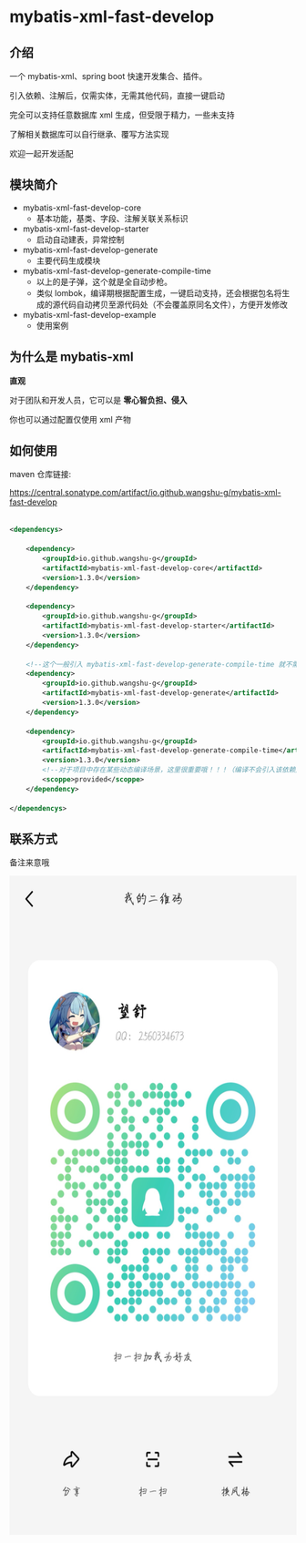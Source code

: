 # mybatis-xml-fast-develop

## 介绍

一个 mybatis-xml、spring boot 快速开发集合、插件。

引入依赖、注解后，仅需实体，无需其他代码，直接一键启动

完全可以支持任意数据库 xml 生成，但受限于精力，一些未支持

了解相关数据库可以自行继承、覆写方法实现

欢迎一起开发适配

## 模块简介

+ mybatis-xml-fast-develop-core
    + 基本功能，基类、字段、注解关联关系标识
+ mybatis-xml-fast-develop-starter
    + 启动自动建表，异常控制
+ mybatis-xml-fast-develop-generate
    + 主要代码生成模块
+ mybatis-xml-fast-develop-generate-compile-time
    + 以上的是子弹，这个就是全自动步枪。
    + 类似 lombok，编译期根据配置生成，一键启动支持，还会根据包名将生成的源代码自动拷贝至源代码处（不会覆盖原同名文件），方便开发修改
+ mybatis-xml-fast-develop-example
    + 使用案例

## 为什么是 mybatis-xml

**直观**

对于团队和开发人员，它可以是 **零心智负担、侵入**

你也可以通过配置仅使用 xml 产物

## 如何使用

maven 仓库链接:

https://central.sonatype.com/artifact/io.github.wangshu-g/mybatis-xml-fast-develop

```xml

<dependencys>

    <dependency>
        <groupId>io.github.wangshu-g</groupId>
        <artifactId>mybatis-xml-fast-develop-core</artifactId>
        <version>1.3.0</version>
    </dependency>

    <dependency>
        <groupId>io.github.wangshu-g</groupId>
        <artifactId>mybatis-xml-fast-develop-starter</artifactId>
        <version>1.3.0</version>
    </dependency>

    <!--这个一般引入 mybatis-xml-fast-develop-generate-compile-time 就不需要自己调用生成了-->
    <dependency>
        <groupId>io.github.wangshu-g</groupId>
        <artifactId>mybatis-xml-fast-develop-generate</artifactId>
        <version>1.3.0</version>
    </dependency>

    <dependency>
        <groupId>io.github.wangshu-g</groupId>
        <artifactId>mybatis-xml-fast-develop-generate-compile-time</artifactId>
        <version>1.3.0</version>
        <!--对于项目中存在某些动态编译场景，这里很重要哦！！！（编译不会引入该依赖）-->
        <scoppe>provided</scoppe>
    </dependency>

</dependencys>

```

## 联系方式

备注来意哦

<center>
  <img alt="author-qq-qrcode.jpg" height="1158" src="author-qq-qrcode.jpg" width="588"/>
</center>